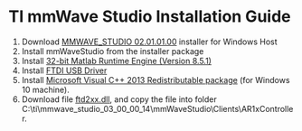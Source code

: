 # TI mmWave Studio Installation Guide

1. Download [MMWAVE_STUDIO 02.01.01.00](https://www.ti.com/tool/MMWAVE-STUDIO#downloads) installer for Windows Host 
2. Install mmWaveStudio from the installer package
3. Install [32-bit Matlab Runtime Engine (Version 8.5.1)](https://in.mathworks.com/supportfiles/downloads/R2015a/deployment_files/R2015aSP1/installers/win32/MCR_R2015aSP1_win32_installer.exe)
4. Install [FTDI USB Driver](mmwave_studio_<ver>\mmWaveStudio\ftdi)
5. Install [Microsoft Visual C++ 2013 Redistributable package](https://support.microsoft.com/en-us/help/3179560) (for Windows 10 machine). 
6. Download file [ftd2xx.dll](ftd2xx.dll), and copy the file into folder C:\ti\mmwave_studio_03_00_00_14\mmWaveStudio\Clients\AR1xController. 
